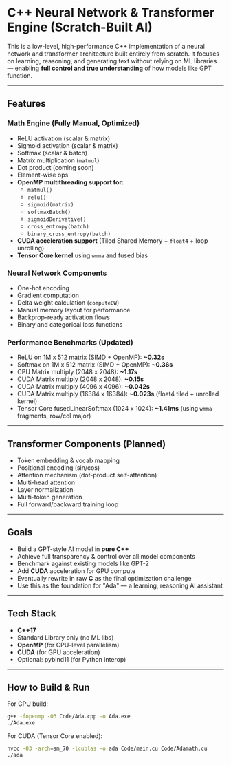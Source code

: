
# C++ Neural Network & Transformer Engine (Scratch-Built AI)

This is a low-level, high-performance C++ implementation of a neural network and transformer architecture built entirely from scratch. It focuses on learning, reasoning, and generating text without relying on ML libraries — enabling **full control and true understanding** of how models like GPT function.

---

## Features

### Math Engine (Fully Manual, Optimized)
- ReLU activation (scalar & matrix)
- Sigmoid activation (scalar & matrix)
- Softmax (scalar & batch)
- Matrix multiplication (`matmul`)
- Dot product (coming soon)
- Element-wise ops
- **OpenMP multithreading support for:**
  - `matmul()`
  - `relu()`
  - `sigmoid(matrix)`
  - `softmaxBatch()`
  - `sigmoidDerivative()`
  - `cross_entropy(batch)`
  - `binary_cross_entropy(batch)`
- **CUDA acceleration support** (Tiled Shared Memory + `float4` + loop unrolling)
- **Tensor Core kernel** using `wmma` and fused bias

### Neural Network Components
- One-hot encoding
- Gradient computation
- Delta weight calculation (`computeDW`)
- Manual memory layout for performance
- Backprop-ready activation flows
- Binary and categorical loss functions

### Performance Benchmarks (Updated)
- ReLU on 1M x 512 matrix (SIMD + OpenMP): **~0.32s**
- Softmax on 1M x 512 matrix (SIMD + OpenMP): **~0.36s**
- CPU Matrix multiply (2048 x 2048): **~1.17s**
- CUDA Matrix multiply (2048 x 2048): **~0.15s**
- CUDA Matrix multiply (4096 x 4096): **~0.042s**
- CUDA Matrix multiply (16384 x 16384): **~0.023s** (float4 tiled + unrolled kernel)
- Tensor Core fusedLinearSoftmax (1024 x 1024): **~1.41ms** (using `wmma` fragments, row/col major)

---

## Transformer Components (Planned)
- Token embedding & vocab mapping
- Positional encoding (sin/cos)
- Attention mechanism (dot-product self-attention)
- Multi-head attention
- Layer normalization
- Multi-token generation
- Full forward/backward training loop

---

## Goals

- Build a GPT-style AI model in **pure C++**
- Achieve full transparency & control over all model components
- Benchmark against existing models like GPT-2
- Add **CUDA** acceleration for GPU compute
- Eventually rewrite in raw **C** as the final optimization challenge
- Use this as the foundation for "Ada" — a learning, reasoning AI assistant

---

## Tech Stack

- **C++17**
- Standard Library only (no ML libs)
- **OpenMP** (for CPU-level parallelism)
- **CUDA** (for GPU acceleration)
- Optional: pybind11 (for Python interop)

---

## How to Build & Run

For CPU build:
```bash
g++ -fopenmp -O3 Code/Ada.cpp -o Ada.exe
./Ada.exe
```

For CUDA (Tensor Core enabled):
```bash
nvcc -O3 -arch=sm_70 -lcublas -o ada Code/main.cu Code/Adamath.cu
./ada
```
